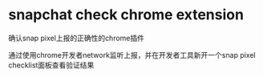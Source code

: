 # snapchat check chrome extension
确认snap pixel上报的正确性的chrome插件

通过使用chrome开发者network监听上报，并在开发者工具新开一个snap pixel checklist面板查看验证结果